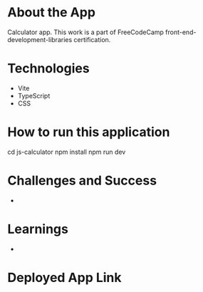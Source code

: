# About the App
Calculator app. This work is a part of FreeCodeCamp front-end-development-libraries certification.

# Technologies
- Vite
- TypeScript
- CSS
  
# How to run this application
 cd js-calculator
 npm install
 npm run dev

# Challenges and Success
- 

# Learnings
- 

# Deployed App Link
